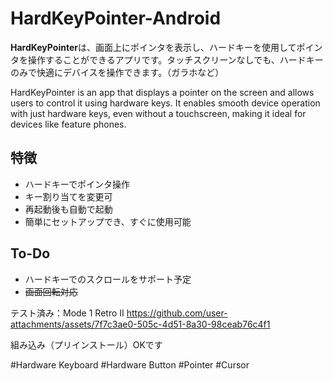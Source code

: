# HardKeyPointer-Android

**HardKeyPointer**は、画面上にポインタを表示し、ハードキーを使用してポインタを操作することができるアプリです。タッチスクリーンなしでも、ハードキーのみで快適にデバイスを操作できます。（ガラホなど）

HardKeyPointer is an app that displays a pointer on the screen and allows users to control it using hardware keys. It enables smooth device operation with just hardware keys, even without a touchscreen, making it ideal for devices like feature phones. 

## 特徴

- ハードキーでポインタ操作
- キー割り当てを変更可
- 再起動後も自動で起動
- 簡単にセットアップでき、すぐに使用可能

## To-Do
- ハードキーでのスクロールをサポート予定
- ~~画面回転対応~~

テスト済み：Mode 1 Retro II
https://github.com/user-attachments/assets/7f7c3ae0-505c-4d51-8a30-98ceab76c4f1

組み込み（プリインストール）OKです

#Hardware Keyboard 
#Hardware Button 
#Pointer
#Cursor

